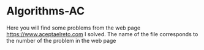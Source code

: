 # Algorithms-AC
Here you will find some problems from the web page https://www.aceptaelreto.com  I solved. The name of the file corresponds to the number of the problem in the web page
